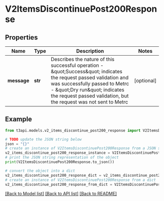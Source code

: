 # V2ItemsDiscontinuePost200Response


## Properties

Name | Type | Description | Notes
------------ | ------------- | ------------- | -------------
**message** | **str** | Describes the nature of this successful operation - \&quot;Success\&quot; indicates the request passed validation and was successfully passed to Metrc - \&quot;Dry run\&quot; indicates the request passed validation, but the request was not sent to Metrc  | [optional] 

## Example

```python
from t3api.models.v2_items_discontinue_post200_response import V2ItemsDiscontinuePost200Response

# TODO update the JSON string below
json = "{}"
# create an instance of V2ItemsDiscontinuePost200Response from a JSON string
v2_items_discontinue_post200_response_instance = V2ItemsDiscontinuePost200Response.from_json(json)
# print the JSON string representation of the object
print(V2ItemsDiscontinuePost200Response.to_json())

# convert the object into a dict
v2_items_discontinue_post200_response_dict = v2_items_discontinue_post200_response_instance.to_dict()
# create an instance of V2ItemsDiscontinuePost200Response from a dict
v2_items_discontinue_post200_response_from_dict = V2ItemsDiscontinuePost200Response.from_dict(v2_items_discontinue_post200_response_dict)
```
[[Back to Model list]](../README.md#documentation-for-models) [[Back to API list]](../README.md#documentation-for-api-endpoints) [[Back to README]](../README.md)


